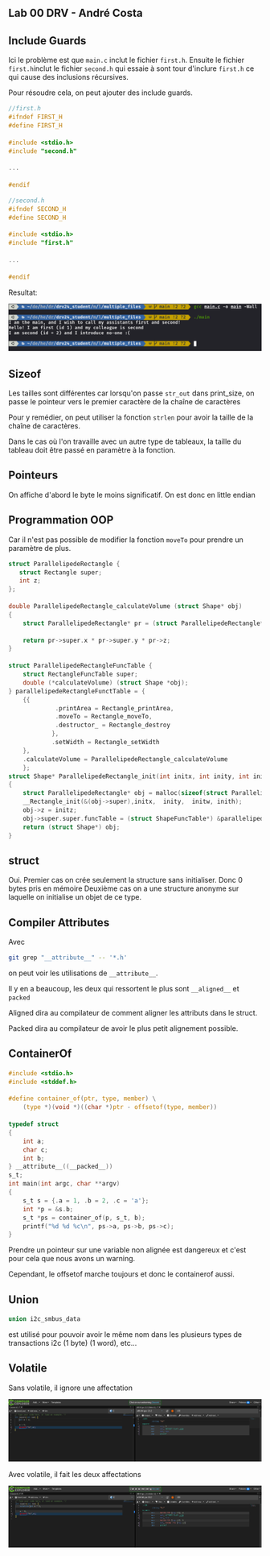 ## Lab 00 DRV - André Costa

## Include Guards

Ici le problème est que `main.c` inclut le fichier `first.h`.
Ensuite le fichier `first.h`inclut le fichier `second.h` qui essaie à sont tour d'inclure `first.h` ce qui cause des inclusions récursives.

Pour résoudre cela, on peut ajouter des include guards.

```c
//first.h
#ifndef FIRST_H
#define FIRST_H

#include <stdio.h>
#include "second.h"

...

#endif
```

```c
//second.h
#ifndef SECOND_H
#define SECOND_H

#include <stdio.h>
#include "first.h"

...

#endif
```

Resultat:

![](./media/include_guards.png)

## Sizeof

Les tailles sont différentes car lorsqu'on passe `str_out` dans print_size, on passe le pointeur vers le premier caractère de la chaîne de caractères

Pour y remédier, on peut utiliser la fonction `strlen` pour avoir la taille de la chaîne de caractères.

Dans le cas où l'on travaille avec un autre type de tableaux, la taille du tableau doit être passé en paramètre à la fonction.

## Pointeurs

On affiche d'abord le byte le moins significatif.
On est donc en little endian

## Programmation OOP

Car il n'est pas possible de modifier la fonction `moveTo` pour prendre un paramètre de plus.

```c
struct ParallelipedeRectangle {
   struct Rectangle super;
   int z;
};

double ParallelipedeRectangle_calculateVolume (struct Shape* obj)
{
    struct ParallelipedeRectangle* pr = (struct ParallelipedeRectangle*) obj;

    return pr->super.x * pr->super.y * pr->z;
}

struct ParallelipedeRectangleFuncTable {
	struct RectangleFuncTable super;
	double (*calculateVolume) (struct Shape *obj);
} parallelipedeRectangleFunctTable = {
    {{
    		 .printArea = Rectangle_printArea,
			 .moveTo = Rectangle_moveTo,
			 .destructor_ = Rectangle_destroy
			},
			.setWidth = Rectangle_setWidth
    },
    .calculateVolume = ParallelipedeRectangle_calculateVolume
    };
struct Shape* ParallelipedeRectangle_init(int initx, int inity, int initz, int inith, int initw)
{
    struct ParallelipedeRectangle* obj = malloc(sizeof(struct ParallelipedeRectangle));
    __Rectangle_init(&(obj->super),initx,  inity,  initw, inith);
    obj->z = initz;
    obj->super.super.funcTable = (struct ShapeFuncTable*) &parallelipedeRectangleFunctTable;
    return (struct Shape*) obj;
}

```

## struct

Oui. Premier cas on crée seulement la structure sans initialiser. Donc 0 bytes pris en mémoire
Deuxième cas on a une structure anonyme sur laquelle on initialise un objet de ce type.

## Compiler Attributes

Avec

```bash
git grep "__attribute__" -- '*.h'
```

on peut voir les utilisations de `__attribute__`.

Il y en a beaucoup, les deux qui ressortent le plus sont `__aligned__` et `packed`

Aligned dira au compilateur de comment aligner les attributs dans le struct.

Packed dira au compilateur de avoir le plus petit alignement possible.

## ContainerOf

```c
#include <stdio.h>
#include <stddef.h>

#define container_of(ptr, type, member) \
    (type *)(void *)((char *)ptr - offsetof(type, member))

typedef struct
{
    int a;
    char c;
    int b;
} __attribute__((__packed__))
s_t;
int main(int argc, char **argv)
{
    s_t s = {.a = 1, .b = 2, .c = 'a'};
    int *p = &s.b;
    s_t *ps = container_of(p, s_t, b);
    printf("%d %d %c\n", ps->a, ps->b, ps->c);
}
```

Prendre un pointeur sur une variable non alignée est dangereux et c'est pour cela que nous avons un warning.

Cependant, le offsetof marche toujours et donc le containerof aussi.

## Union

```c
union i2c_smbus_data
```

est utilisé pour pouvoir avoir le même nom dans les plusieurs types de transactions i2c (1 byte) (1 word), etc...

## Volatile

Sans volatile, il ignore une affectation

![](./media/no_volatile.png)

Avec volatile, il fait les deux affectations

![](./media/volatile.png)
